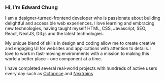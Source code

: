 ### Hi, I’m Edward Chung
I am a designer-turned-frontend developer who is passionate about building delightful and accessible web experiences. I love learning and embracing new technologies, having taught myself HTML, CSS, Javascript, SEO, React, NextJS, D3.js and the latest technologies. 

My unique blend of skills in design and coding allow me to create creative and engaging UI for websites and applications with attention to details. I love to work in fast-moving environments with a mission to making this world a better place - one component at a time.

I have completed several real-world projects with hundreds of active users every day such as [Octoprice](https://octopriceuk.vercel.app/) and [Nextrains](https://nextrains.netlify.app/)

<!---
edward-designer/edward-designer is a ✨ special ✨ repository because its `README.md` (this file) appears on your GitHub profile.
You can click the Preview link to take a look at your changes.
--->
